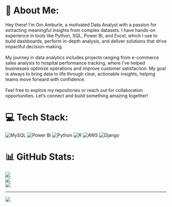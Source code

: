 # 💫 About Me:
Hey there! I’m Om Amburle, a motivated Data Analyst with a passion for extracting meaningful insights from complex datasets. I have hands-on experience in tools like Python, SQL, Power BI, and Excel, which I use to build dashboards, perform in-depth analysis, and deliver solutions that drive impactful decision-making.<br><br>My journey in data analytics includes projects ranging from e-commerce sales analysis to hospital performance tracking, where I’ve helped businesses optimize operations and improve customer satisfaction. My goal is always to bring data to life through clear, actionable insights, helping teams move forward with confidence.
<br><br>Feel free to explore my repositories or reach out for collaboration opportunities. Let’s connect and build something amazing together!

# 💻 Tech Stack:
![MySQL](https://img.shields.io/badge/mysql-4479A1.svg?style=plastic&logo=mysql&logoColor=white) ![Power Bi](https://img.shields.io/badge/power_bi-F2C811?style=plastic&logo=powerbi&logoColor=black) ![Python](https://img.shields.io/badge/python-3670A0?style=plastic&logo=python&logoColor=ffdd54) ![R](https://img.shields.io/badge/r-%23276DC3.svg?style=plastic&logo=r&logoColor=white) ![AWS](https://img.shields.io/badge/AWS-%23FF9900.svg?style=plastic&logo=amazon-aws&logoColor=white)  ![Django](https://img.shields.io/badge/django-%23092E20.svg?style=plastic&logo=django&logoColor=white)
# 📊 GitHub Stats:
![](https://github-readme-stats.vercel.app/api?username=omamburle2002&theme=dark&hide_border=false&include_all_commits=true&count_private=false)<br/>
![](https://github-readme-streak-stats.herokuapp.com/?user=omamburle2002&theme=dark&hide_border=false)<br/>
![](https://github-readme-stats.vercel.app/api/top-langs/?username=omamburle2002&theme=dark&hide_border=false&include_all_commits=true&count_private=false&layout=compact)

---
[![](https://visitcount.itsvg.in/api?id=omamburle2002&icon=0&color=0)](https://visitcount.itsvg.in)


